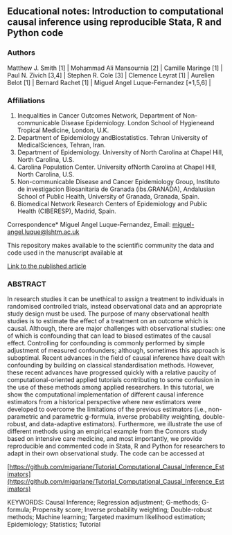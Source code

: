 ## Educational notes: Introduction to computational causal inference using reproducible Stata, R and Python code

### Authors
Matthew J. Smith [1] | Mohammad Ali Mansournia [2] | Camille Maringe [1] | Paul N. Zivich [3,4] | Stephen R. Cole [3] | Clemence Leyrat [1] | Aurelien Belot [1] | Bernard Rachet [1] | Miguel Angel Luque-Fernandez [*1,5,6] |

### Affiliations  
1. Inequalities in Cancer Outcomes Network, Department of Non-communicable Disease Epidemiology. London School of Hygieneand Tropical Medicine, London, U.K.
2. Department of Epidemiology andBiostatistics. Tehran University of MedicalSciences, Tehran, Iran.
3. Department of Epidemiology. University of North Carolina at Chapel Hill, North Carolina, U.S.
4. Carolina Population Center. University ofNorth Carolina at Chapel Hill, North Carolina, U.S.
5. Non-communicable Disease and Cancer Epidemiology Group, Instituto de investigacion Biosanitaria de Granada (ibs.GRANADA), Andalusian School of Public Health, University of Granada, Granada, Spain. 
6. Biomedical Network Research Centers of Epidemiology and Public Health (CIBERESP), Madrid, Spain.  

Correspondence* Miguel Angel Luque-Fernandez, Email: miguel-angel.luque@lshtm.ac.uk  

This repository makes available to the scientific community the data and code used in the manuscript available at  

[Link to the published article]()

### ABSTRACT
In research studies it can be unethical to assign a treatment to individuals in randomised controlled trials, instead observational data and an appropriate study design must be used. The purpose of many observational health studies is to estimate the effect of a treatment on an outcome which is causal. Although, there are major challenges with observational studies: one of which is confounding that can lead to biased estimates of the causal effect. Controlling for confounding is commonly performed by simple adjustment of measured confounders; although, sometimes this approach is suboptimal. Recent advances in the field of causal inference have dealt with confounding by building on classical standardisation methods. However, these recent advances have progressed quickly with a relative paucity of computational-oriented applied tutorials contributing to some confusion in the use of these methods among applied researchers. In this tutorial, we show the computational implementation of different causal inference estimators from a historical perspective where new estimators were developed to overcome the limitations of the previous estimators (i.e., non-parametric and parametric g-formula, inverse probability weighting, double-robust, and data-adaptive estimators). Furthermore, we illustrate the use of different methods using an empirical example from the Connors study based on intensive care medicine, and most importantly, we provide reproducible and commented code in Stata, R and Python for researchers to adapt in their own observational study. The code can be accessed at 

[https://github.com/migariane/Tutorial_Computational_Causal_Inference_Estimators](https://github.com/migariane/Tutorial_Computational_Causal_Inference_Estimators)  

KEYWORDS: Causal Inference; Regression adjustment; G-methods; G-formula; Propensity score; Inverse probability weighting; Double-robust methods; Machine learning; Targeted maximum likelihood estimation;  Epidemiology; Statistics; Tutorial
